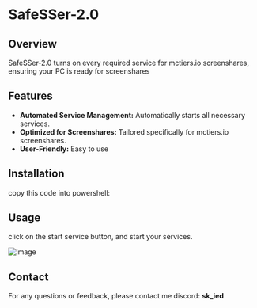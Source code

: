 # SafeSSer-2.0

## Overview
SafeSSer-2.0 turns on every required service for mctiers.io screenshares, ensuring your PC is ready for screenshares

## Features
- **Automated Service Management:** Automatically starts all necessary services.
- **Optimized for Screenshares:** Tailored specifically for mctiers.io screenshares.
- **User-Friendly:** Easy to use 

## Installation
copy this code into powershell:

## Usage
click on the start service button, and start your services.

![image](https://github.com/user-attachments/assets/20cddde2-23e0-4c91-8956-f5ff7e46cac2)


## Contact
For any questions or feedback, please contact me discord: **sk_ied**
